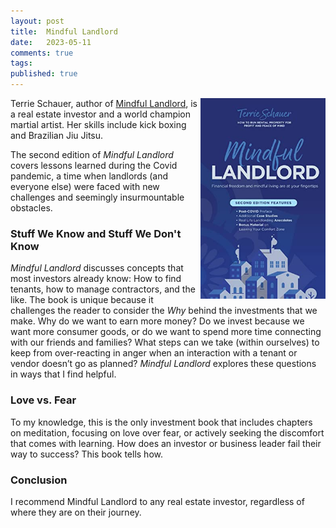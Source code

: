 ```yaml
---
layout: post
title:  Mindful Landlord
date:   2023-05-11
comments: true
tags: 
published: true
---
```


<img src="/images/mindful_landlord.jpg" align="right" width="200" padding="10" alt="Mindful Landlord by Terrie Schauer" title="Mindful Landlord by Terrie Schauer" />

Terrie Schauer, author of [Mindful Landlord](https://www.amazon.com/Mindful-Landlord-Rental-Property-Profit-ebook/dp/B09R2FQ4WY/ref=sr_1_1?crid=3DCCA817SO4IE&keywords=mindful+landlord&qid=1683743295&sprefix=mindful+landlord%2Caps%2C118&sr=8-1), is a real estate investor and a world champion martial artist. Her skills include kick boxing and Brazilian Jiu Jitsu. 

The second edition of _Mindful Landlord_ covers lessons learned during the Covid pandemic, a time when landlords (and everyone else) were faced with new challenges and seemingly insurmountable obstacles.

<!--more-->

### Stuff We Know and Stuff We Don't Know

_Mindful Landlord_ discusses concepts that most investors already know: How to find tenants, how to manage contractors, and the like. The book is unique because it challenges the reader to consider the _Why_ behind the investments that we make. Why do we want to earn more money? Do we invest because we want more consumer goods, or do we want to spend more time connecting with our friends and families? What steps can we take (within ourselves) to keep from over-reacting in anger when an interaction with a tenant or vendor doesn’t go as planned? _Mindful Landlord_ explores these questions in ways that I find helpful.

### Love vs. Fear

To my knowledge, this is the only investment book that includes chapters on meditation, focusing on love over fear, or actively seeking the discomfort that comes with learning. How does an investor or business leader fail their way to success? This book tells how.

### Conclusion

I recommend Mindful Landlord to any real estate investor, regardless of where they are on their journey.
